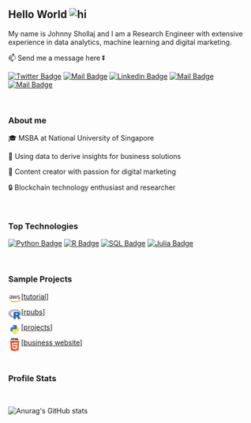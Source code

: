 ## <strong>Hello World</strong> <img src="https://user-images.githubusercontent.com/1303154/88677602-1635ba80-d120-11ea-84d8-d263ba5fc3c0.gif" width="28px" alt="hi">

My name is Johnny Shollaj and I am a Research Engineer with extensive experience in data analytics, machine learning and digital marketing. 

:mailbox: Send me a message here :arrow_double_down:

[![Twitter Badge](https://img.shields.io/badge/-@JShollaj-1ca0f1?style=flat&labelColor=1ca0f1&logo=twitter&logoColor=white&link=https://twitter.com/JShollaj)](https://twitter.com/JShollaj) [![Mail Badge](https://img.shields.io/badge/-Johnny-e74c3c?style=flat&labelColor=e74c3c&logo=youtube&logoColor=white)](https://www.youtube.com/channel/UCdlWeckzeHC7IELFX7Vpfiw) [![Linkedin Badge](https://img.shields.io/badge/-JohnnyShollaj-0e76a8?style=flat&labelColor=0e76a8&logo=linkedin&logoColor=white)](https://www.linkedin.com/in/xs94/) [![Mail Badge](https://img.shields.io/badge/-@lambdafitness-e84393?style=flat&labelColor=e84393&logo=instagram&logoColor=white)](https://www.instagram.com/lambdafitness/) [![Mail Badge](https://img.shields.io/badge/-xhonisholla-c0392b?style=flat&labelColor=c0392b&logo=gmail&logoColor=white)](mailto:xhonisholla@gmail.com)

<br>

### <strong>About me</strong>


&#127891; MSBA at National University of Singapore

&#128246; Using data to derive insights for business solutions

&#127909; Content creator with passion for digital marketing

&#128274; Blockchain technology enthusiast and researcher

<br>

### <strong>Top Technologies</strong>

[![Python Badge](https://img.shields.io/badge/-Python-FFD43B?style=for-the-badge&labelColor=black&logo=python&logoColor=FFD43B)](#) [![R Badge](https://img.shields.io/badge/-R-4B8BBE?style=for-the-badge&labelColor=black&logo=R&logoColor=4B8BBE)](#) [![SQL Badge](https://img.shields.io/badge/-Sql-336791?style=for-the-badge&labelColor=black&logo=postgresql&logoColor=336791)](#) [![Julia Badge](https://img.shields.io/badge/-Julia-9558B2?style=for-the-badge&labelColor=black&logo=julia&logoColor=9558B2)](#)

<br>

### <strong>Sample Projects</strong>


[<img align="left" alt="HTML5" width="26px" src="https://raw.githubusercontent.com/github/explore/80688e429a7d4ef2fca1e82350fe8e3517d3494d/topics/aws/aws.png" />[tutorial](https://www.youtube.com/channel/UCdlWeckzeHC7IELFX7Vpfiw)]

<img align="left" alt="R" width="26px" src="https://raw.githubusercontent.com/github/explore/80688e429a7d4ef2fca1e82350fe8e3517d3494d/topics/r/r.png"/>[[rpubs](https://rpubs.com/Xns140/)]

[<img align="left" alt="Visual Studio Code" width="26px" src="https://raw.githubusercontent.com/github/explore/80688e429a7d4ef2fca1e82350fe8e3517d3494d/topics/python/python.png" />[projects](https://github.com/Xns140)]

[<img align="left" alt="Visual Studio Code" width="26px" src="https://raw.githubusercontent.com/github/explore/80688e429a7d4ef2fca1e82350fe8e3517d3494d/topics/html/html.png" />[business website](https://smartupcompany.com/)]


<br>


### <strong>Profile Stats</strong>
<br>

![Anurag's GitHub stats](https://github-readme-stats.vercel.app/api?username=Xns140&hide=contribs,prs&theme=radical)

